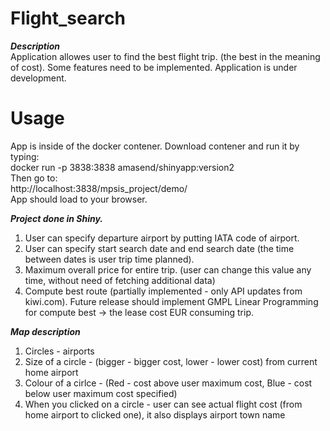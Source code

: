 # Flight_search
***Description***  
Application allowes user to find the best flight trip. (the best in the meaning of cost).
Some features need to be implemented. Application is under development.

# Usage
App is inside of the docker contener.
Download contener and run it by typing:  
docker run -p 3838:3838 amasend/shinyapp:version2  
Then go to:  
http://localhost:3838/mpsis_project/demo/  
App should load to your browser.

***Project done in Shiny.***
1. User can specify departure airport by putting IATA code of airport.
2. User can specify start search date and end search date (the time between dates is user trip time planned).
3. Maximum overall price for entire trip. (user can change this value any time, without need of fetching additional data)
4. Compute best route (partially implemented - only API updates from kiwi.com). Future release should implement GMPL
Linear Programming for compute best -> the lease cost EUR consuming trip.


***Map description***
1. Circles - airports
2. Size of a circle - (bigger - bigger cost, lower - lower cost) from current home airport
3. Colour of a cirlce - (Red - cost above user maximum cost, Blue - cost below user maximum cost specified)
4. When you clicked on a circle - user can see actual flight cost (from home airport to clicked one), it also displays airport town name
